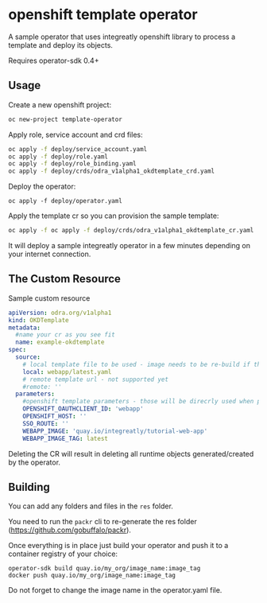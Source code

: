 # openshift template operator

A sample operator that uses integreatly openshift library to process a template and deploy its objects.

Requires operator-sdk 0.4+

## Usage

Create a new openshift project:

```sh
oc new-project template-operator
```

Apply role, service account and crd files:

```sh
oc apply -f deploy/service_account.yaml
oc apply -f deploy/role.yaml
oc apply -f deploy/role_binding.yaml
oc apply -f deploy/crds/odra_v1alpha1_okdtemplate_crd.yaml
```

Deploy the operator:

```
oc apply -f deploy/operator.yaml
```

Apply the template cr so you can provision the sample template:

```sh
oc apply -f oc apply -f deploy/crds/odra_v1alpha1_okdtemplate_cr.yaml
```

It will deploy a sample integreatly operator in a few minutes depending on your
internet connection.

## The Custom Resource

Sample custom resource

```yaml
apiVersion: odra.org/v1alpha1
kind: OKDTemplate
metadata:
  #name your cr as you see fit
  name: example-okdtemplate
spec:
  source:
    # local template file to be used - image needs to be re-build if the resource folder changes
    local: webapp/latest.yaml
    # remote template url - not supported yet
    #remote: ''
  parameters:
    #openshift template parameters - those will be direcrly used when processing the template
    OPENSHIFT_OAUTHCLIENT_ID: 'webapp'
    OPENSHIFT_HOST: ''
    SSO_ROUTE: ''
    WEBAPP_IMAGE: 'quay.io/integreatly/tutorial-web-app'
    WEBAPP_IMAGE_TAG: latest
```

Deleting the CR will result in deleting all runtime objects generated/created by the operator.

## Building

You can add any folders and files in the `res` folder.

You need to run the `packr` cli to re-generate the res folder (https://github.com/gobuffalo/packr).

Once everything is in place just build your operator and push it to a container registry of your choice:

```
operator-sdk build quay.io/my_org/image_name:image_tag
docker push quay.io/my_org/image_name:image_tag
```

Do not forget to change the image name in the operator.yaml file.
